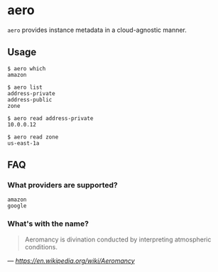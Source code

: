 # aero

`aero` provides instance metadata in a cloud-agnostic manner.

## Usage

```
$ aero which
amazon

$ aero list
address-private
address-public
zone

$ aero read address-private
10.0.0.12

$ aero read zone
us-east-1a
```

## FAQ

### What providers are supported?

```
amazon
google
```

### What's with the name?

> Aeromancy is divination conducted by interpreting atmospheric conditions.

— _https://en.wikipedia.org/wiki/Aeromancy_

